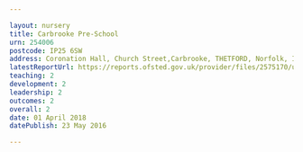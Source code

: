 ```yaml
---

layout: nursery
title: Carbrooke Pre-School
urn: 254006
postcode: IP25 6SW
address: Coronation Hall, Church Street,Carbrooke, THETFORD, Norfolk, IP25 6SW
latestReportUrl: https://reports.ofsted.gov.uk/provider/files/2575170/urn/254006.pdf
teaching: 2
development: 2
leadership: 2
outcomes: 2
overall: 2
date: 01 April 2018 
datePublish: 23 May 2016

---
```


